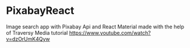 # PixabayReact
Image search app with Pixabay Api and React Material made with the help of 
Traversy Media tutorial https://www.youtube.com/watch?v=dzOrUmK4Qyw

